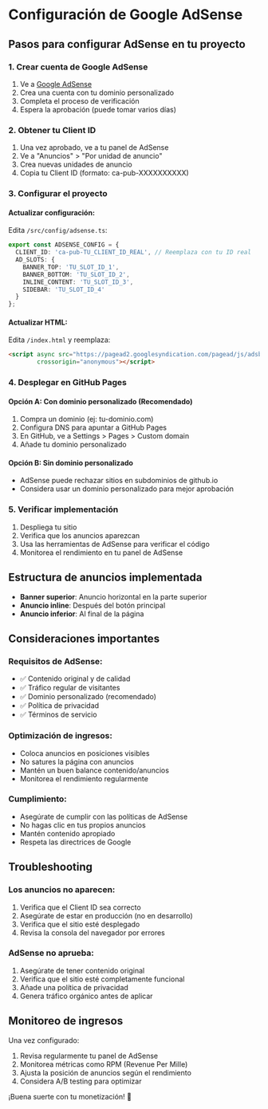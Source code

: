 # Configuración de Google AdSense

## Pasos para configurar AdSense en tu proyecto

### 1. Crear cuenta de Google AdSense
1. Ve a [Google AdSense](https://www.google.com/adsense/)
2. Crea una cuenta con tu dominio personalizado
3. Completa el proceso de verificación
4. Espera la aprobación (puede tomar varios días)

### 2. Obtener tu Client ID
1. Una vez aprobado, ve a tu panel de AdSense
2. Ve a "Anuncios" > "Por unidad de anuncio"
3. Crea nuevas unidades de anuncio
4. Copia tu Client ID (formato: ca-pub-XXXXXXXXXX)

### 3. Configurar el proyecto

#### Actualizar configuración:
Edita `/src/config/adsense.ts`:
```typescript
export const ADSENSE_CONFIG = {
  CLIENT_ID: 'ca-pub-TU_CLIENT_ID_REAL', // Reemplaza con tu ID real
  AD_SLOTS: {
    BANNER_TOP: 'TU_SLOT_ID_1',
    BANNER_BOTTOM: 'TU_SLOT_ID_2', 
    INLINE_CONTENT: 'TU_SLOT_ID_3',
    SIDEBAR: 'TU_SLOT_ID_4'
  }
};
```

#### Actualizar HTML:
Edita `/index.html` y reemplaza:
```html
<script async src="https://pagead2.googlesyndication.com/pagead/js/adsbygoogle.js?client=ca-pub-TU_CLIENT_ID_REAL"
        crossorigin="anonymous"></script>
```

### 4. Desplegar en GitHub Pages

#### Opción A: Con dominio personalizado (Recomendado)
1. Compra un dominio (ej: tu-dominio.com)
2. Configura DNS para apuntar a GitHub Pages
3. En GitHub, ve a Settings > Pages > Custom domain
4. Añade tu dominio personalizado

#### Opción B: Sin dominio personalizado
- AdSense puede rechazar sitios en subdominios de github.io
- Considera usar un dominio personalizado para mejor aprobación

### 5. Verificar implementación
1. Despliega tu sitio
2. Verifica que los anuncios aparezcan
3. Usa las herramientas de AdSense para verificar el código
4. Monitorea el rendimiento en tu panel de AdSense

## Estructura de anuncios implementada

- **Banner superior**: Anuncio horizontal en la parte superior
- **Anuncio inline**: Después del botón principal
- **Anuncio inferior**: Al final de la página

## Consideraciones importantes

### Requisitos de AdSense:
- ✅ Contenido original y de calidad
- ✅ Tráfico regular de visitantes
- ✅ Dominio personalizado (recomendado)
- ✅ Política de privacidad
- ✅ Términos de servicio

### Optimización de ingresos:
- Coloca anuncios en posiciones visibles
- No satures la página con anuncios
- Mantén un buen balance contenido/anuncios
- Monitorea el rendimiento regularmente

### Cumplimiento:
- Asegúrate de cumplir con las políticas de AdSense
- No hagas clic en tus propios anuncios
- Mantén contenido apropiado
- Respeta las directrices de Google

## Troubleshooting

### Los anuncios no aparecen:
1. Verifica que el Client ID sea correcto
2. Asegúrate de estar en producción (no en desarrollo)
3. Verifica que el sitio esté desplegado
4. Revisa la consola del navegador por errores

### AdSense no aprueba:
1. Asegúrate de tener contenido original
2. Verifica que el sitio esté completamente funcional
3. Añade una política de privacidad
4. Genera tráfico orgánico antes de aplicar

## Monitoreo de ingresos

Una vez configurado:
1. Revisa regularmente tu panel de AdSense
2. Monitorea métricas como RPM (Revenue Per Mille)
3. Ajusta la posición de anuncios según el rendimiento
4. Considera A/B testing para optimizar

¡Buena suerte con tu monetización! 🚀